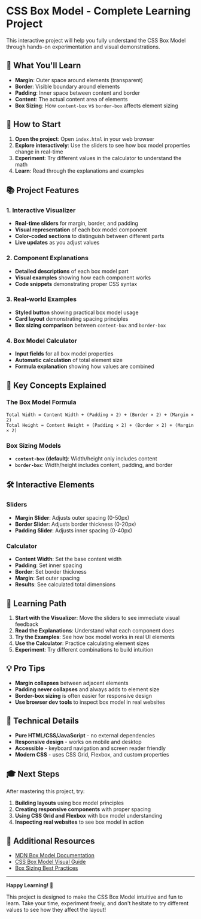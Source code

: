 # CSS Box Model - Complete Learning Project

This interactive project will help you fully understand the CSS Box Model through hands-on experimentation and visual demonstrations.

## 🎯 What You'll Learn

- **Margin**: Outer space around elements (transparent)
- **Border**: Visible boundary around elements
- **Padding**: Inner space between content and border
- **Content**: The actual content area of elements
- **Box Sizing**: How `content-box` vs `border-box` affects element sizing

## 🚀 How to Start

1. **Open the project**: Open `index.html` in your web browser
2. **Explore interactively**: Use the sliders to see how box model properties change in real-time
3. **Experiment**: Try different values in the calculator to understand the math
4. **Learn**: Read through the explanations and examples

## 📚 Project Features

### 1. Interactive Visualizer

- **Real-time sliders** for margin, border, and padding
- **Visual representation** of each box model component
- **Color-coded sections** to distinguish between different parts
- **Live updates** as you adjust values

### 2. Component Explanations

- **Detailed descriptions** of each box model part
- **Visual examples** showing how each component works
- **Code snippets** demonstrating proper CSS syntax

### 3. Real-world Examples

- **Styled button** showing practical box model usage
- **Card layout** demonstrating spacing principles
- **Box sizing comparison** between `content-box` and `border-box`

### 4. Box Model Calculator

- **Input fields** for all box model properties
- **Automatic calculation** of total element size
- **Formula explanation** showing how values are combined

## 🎨 Key Concepts Explained

### The Box Model Formula

```
Total Width = Content Width + (Padding × 2) + (Border × 2) + (Margin × 2)
Total Height = Content Height + (Padding × 2) + (Border × 2) + (Margin × 2)
```

### Box Sizing Models

- **`content-box` (default)**: Width/height only includes content
- **`border-box`**: Width/height includes content, padding, and border

## 🛠️ Interactive Elements

### Sliders

- **Margin Slider**: Adjusts outer spacing (0-50px)
- **Border Slider**: Adjusts border thickness (0-20px)
- **Padding Slider**: Adjusts inner spacing (0-40px)

### Calculator

- **Content Width**: Set the base content width
- **Padding**: Set inner spacing
- **Border**: Set border thickness
- **Margin**: Set outer spacing
- **Results**: See calculated total dimensions

## 🎯 Learning Path

1. **Start with the Visualizer**: Move the sliders to see immediate visual feedback
2. **Read the Explanations**: Understand what each component does
3. **Try the Examples**: See how box model works in real UI elements
4. **Use the Calculator**: Practice calculating element sizes
5. **Experiment**: Try different combinations to build intuition

## 💡 Pro Tips

- **Margin collapses** between adjacent elements
- **Padding never collapses** and always adds to element size
- **Border-box sizing** is often easier for responsive design
- **Use browser dev tools** to inspect box model in real websites

## 🔧 Technical Details

- **Pure HTML/CSS/JavaScript** - no external dependencies
- **Responsive design** - works on mobile and desktop
- **Accessible** - keyboard navigation and screen reader friendly
- **Modern CSS** - uses CSS Grid, Flexbox, and custom properties

## 🎓 Next Steps

After mastering this project, try:

1. **Building layouts** using box model principles
2. **Creating responsive components** with proper spacing
3. **Using CSS Grid and Flexbox** with box model understanding
4. **Inspecting real websites** to see box model in action

## 📖 Additional Resources

- [MDN Box Model Documentation](https://developer.mozilla.org/en-US/docs/Web/CSS/CSS_Box_Model)
- [CSS Box Model Visual Guide](https://www.w3schools.com/css/css_boxmodel.asp)
- [Box Sizing Best Practices](https://css-tricks.com/box-sizing/)

---

**Happy Learning! 🎉**

This project is designed to make the CSS Box Model intuitive and fun to learn. Take your time, experiment freely, and don't hesitate to try different values to see how they affect the layout!
